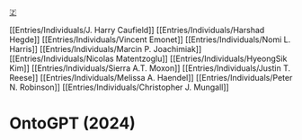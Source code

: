 [🇿](zotero://select/library/items/GNA7T4FQ)

[[Entries/Individuals/J. Harry Caufield]] [[Entries/Individuals/Harshad Hegde]] [[Entries/Individuals/Vincent Emonet]] [[Entries/Individuals/Nomi L. Harris]] [[Entries/Individuals/Marcin P. Joachimiak]] [[Entries/Individuals/Nicolas Matentzoglu]] [[Entries/Individuals/HyeongSik Kim]] [[Entries/Individuals/Sierra A.T. Moxon]] [[Entries/Individuals/Justin T. Reese]] [[Entries/Individuals/Melissa A. Haendel]] [[Entries/Individuals/Peter N. Robinson]] [[Entries/Individuals/Christopher J. Mungall]] 
# OntoGPT (2024)

